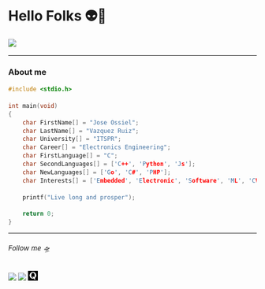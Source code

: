 # Hello Folks 👽🖖
<img src="https://media.giphy.com/media/dKVvUk2oH8x2g/giphy.gif" width="300px"/>

---------------------

###  About me
```c
#include <stdio.h>

int main(void) 
{    
    char FirstName[] = "Jose Ossiel";
    char LastName[] = "Vazquez Ruiz";
    char University[] = "ITSPR";
    char Career[] = "Electronics Engineering";
    char FirstLanguage[] = "C";
    char SecondLanguages[] = ['C++', 'Python', 'Js'];
    char NewLanguages[] = ['Go', 'C#', 'PHP'];
    char Interests[] = ['Embedded', 'Electronic', 'Software', 'ML', 'CV', 'IoT'];

    printf("Live long and prosper");

    return 0;
}
```

-------------------


###### Follow me 🛸
[<img src="https://www.flaticon.es/svg/static/icons/svg/60/60580.svg" width="20"/>](https://twitter.com/Ossiel_VR) [<img src="https://www.flaticon.es/svg/static/icons/svg/123/123718.svg" width="20"/>](https://www.linkedin.com/in/ossielvr/) [<img src="https://github.com/Ossiel-VR/Ossiel-VR/blob/backstage_test/607333_quora_4096x4096.png" width="20"/>](https://es.quora.com/notifications)
